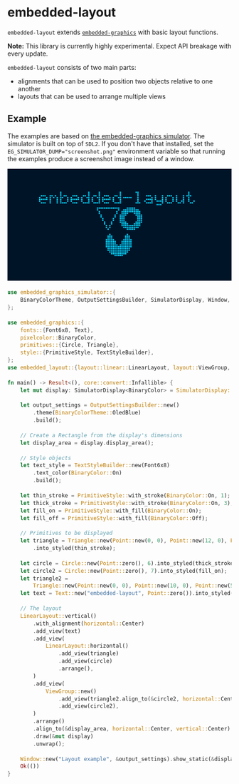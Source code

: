 embedded-layout
===============

`embedded-layout` extends [`embedded-graphics`] with basic layout functions.

**Note:** This library is currently highly experimental. Expect API breakage with every update.

`embedded-layout` consists of two main parts:
 - alignments that can be used to position two objects relative to one another
 - layouts that can be used to arrange multiple views

## Example

The examples are based on [the embedded-graphics simulator](https://github.com/jamwaffles/embedded-graphics/tree/master/simulator). The simulator is built on top of `SDL2`. If you don't have that installed, set the `EG_SIMULATOR_DUMP="screenshot.png"` environment variable so that running the examples produce a screenshot image instead of a window.

![embedded-layout example](assets/nested-layout-example.png)

```rust
use embedded_graphics_simulator::{
    BinaryColorTheme, OutputSettingsBuilder, SimulatorDisplay, Window,
};

use embedded_graphics::{
    fonts::{Font6x8, Text},
    pixelcolor::BinaryColor,
    primitives::{Circle, Triangle},
    style::{PrimitiveStyle, TextStyleBuilder},
};
use embedded_layout::{layout::linear::LinearLayout, layout::ViewGroup, prelude::*};

fn main() -> Result<(), core::convert::Infallible> {
    let mut display: SimulatorDisplay<BinaryColor> = SimulatorDisplay::new(Size::new(128, 64));

    let output_settings = OutputSettingsBuilder::new()
        .theme(BinaryColorTheme::OledBlue)
        .build();

    // Create a Rectangle from the display's dimensions
    let display_area = display.display_area();

    // Style objects
    let text_style = TextStyleBuilder::new(Font6x8)
        .text_color(BinaryColor::On)
        .build();

    let thin_stroke = PrimitiveStyle::with_stroke(BinaryColor::On, 1);
    let thick_stroke = PrimitiveStyle::with_stroke(BinaryColor::On, 3);
    let fill_on = PrimitiveStyle::with_fill(BinaryColor::On);
    let fill_off = PrimitiveStyle::with_fill(BinaryColor::Off);

    // Primitives to be displayed
    let triangle = Triangle::new(Point::new(0, 0), Point::new(12, 0), Point::new(6, 12))
        .into_styled(thin_stroke);

    let circle = Circle::new(Point::zero(), 6).into_styled(thick_stroke);
    let circle2 = Circle::new(Point::zero(), 7).into_styled(fill_on);
    let triangle2 =
        Triangle::new(Point::new(0, 0), Point::new(10, 0), Point::new(5, 8)).into_styled(fill_off);
    let text = Text::new("embedded-layout", Point::zero()).into_styled(text_style);

    // The layout
    LinearLayout::vertical()
        .with_alignment(horizontal::Center)
        .add_view(text)
        .add_view(
            LinearLayout::horizontal()
                .add_view(triangle)
                .add_view(circle)
                .arrange(),
        )
        .add_view(
            ViewGroup::new()
                .add_view(triangle2.align_to(&circle2, horizontal::Center, vertical::Top))
                .add_view(circle2),
        )
        .arrange()
        .align_to(&display_area, horizontal::Center, vertical::Center)
        .draw(&mut display)
        .unwrap();

    Window::new("Layout example", &output_settings).show_static(&display);
    Ok(())
}
```

[`embedded-graphics`]: https://github.com/jamwaffles/embedded-graphics/
